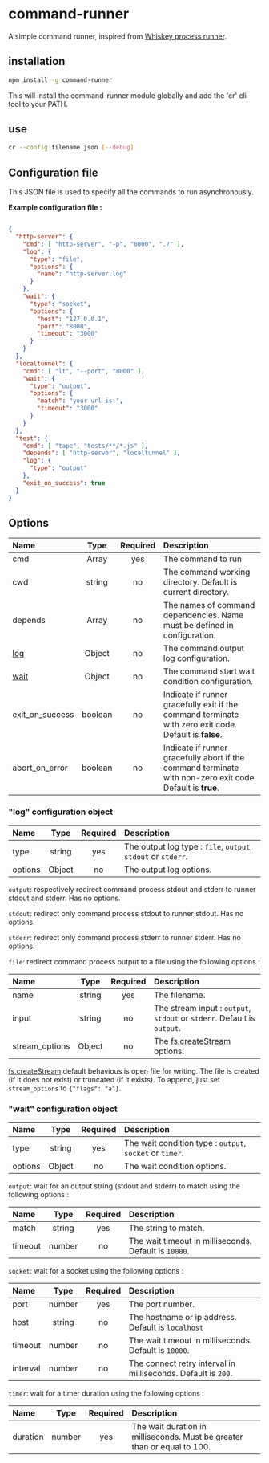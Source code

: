 # command-runner

A simple command runner, inspired from [Whiskey process runner](https://github.com/cloudkick/whiskey/blob/master/PROCESS_RUNNER.md).

## installation

```sh
npm install -g command-runner
```

This will install the command-runner module globally and add the 'cr' cli tool to your PATH.

## use

```sh
cr --config filename.json [--debug]
```

## Configuration file

This JSON file is used to specify all the commands to run asynchronously.

__Example configuration file :__

```json

{
  "http-server": {
    "cmd": [ "http-server", "-p", "8000", "./" ],
    "log": {
      "type": "file",
      "options": {
        "name": "http-server.log"
      }
    },
    "wait": {
      "type": "socket",
      "options": {
        "host": "127.0.0.1",
        "port": "8000",
        "timeout": "3000"
      }
    }
  },
  "localtunnel": {
    "cmd": [ "lt", "--port", "8000" ],
    "wait": {
      "type": "output",
      "options": {
        "match": "your url is:",
        "timeout": "3000"
      }
    }
  },
  "test": {
    "cmd": [ "tape", "tests/**/*.js" ],
    "depends": [ "http-server", "localtunnel" ],
    "log": {
      "type": "output"
    },
    "exit_on_success": true
  }
}

```

## Options

| Name | Type | Required | Description |
| :--- | :--: | :------: | :---------- |
| cmd | Array | yes | The command to run |
| cwd | string | no | The command working directory. Default is current directory. |
| depends | Array | no | The names of command dependencies. Name must be defined in configuration. |
| [log](#log-configuration-object) | Object | no | The command output log configuration. |
| [wait](#wait-configuration-object) | Object | no | The command start wait condition configuration. |
| exit_on_success | boolean | no | Indicate if runner gracefully exit if the command terminate with zero exit code. Default is __false__. |
| abort_on_error | boolean | no | Indicate if runner gracefully abort if the command terminate with non-zero exit code. Default is __true__. |

### "log" configuration object

| Name | Type | Required | Description |
| :--- | :--: | :------: | :---------- |
| type | string | yes | The output log type : `file`, `output`, `stdout` or `stderr`. |
| options | Object | no | The output log options. |

`output`: respectively redirect command process stdout and stderr to runner stdout and stderr. Has no options.

`stdout`: redirect only command process stdout to runner stdout. Has no options.

`stderr`: redirect only command process stderr to runner stderr. Has no options.

`file`: redirect command process output to a file using the following options :

| Name | Type | Required | Description |
| :--- | :--: | :------: | :---------- |
| name | string | yes | The filename. |
| input | string | no | The stream input : `output`, `stdout` or `stderr`. Default is `output`. |
| stream_options | Object | no | The [fs.createStream](https://nodejs.org/api/fs.html#fs_fs_createwritestream_path_options) options. |

[fs.createStream](https://nodejs.org/api/fs.html#fs_fs_createwritestream_path_options) default behavious is open file for writing. The file is created (if it does not exist) or truncated (if it exists). To append, just set `stream_options` to `{"flags": "a"}`.

### "wait" configuration object

| Name | Type | Required | Description |
| :--- | :--: | :------: | :---------- |
| type | string | yes | The wait condition type : `output`, `socket` or `timer`. |
| options | Object | no | The wait condition options. |

`output`: wait for an output string (stdout and stderr) to match using the following options :

| Name | Type | Required | Description |
| :--- | :--: | :------: | :---------- |
| match | string | yes | The string to match. |
| timeout | number | no | The wait timeout in milliseconds. Default is `10000`. |

`socket`: wait for a socket using the following options :

| Name | Type | Required | Description |
| :--- | :--: | :------: | :---------- |
| port | number | yes | The port number. |
| host | string | no | The hostname or ip address. Default is `localhost` |
| timeout | number | no | The wait timeout in milliseconds. Default is `10000`. |
| interval | number | no | The connect retry interval in milliseconds. Default is `200`. |

`timer`: wait for a timer duration using the following options :

| Name | Type | Required | Description |
| :--- | :--: | :------: | :---------- |
| duration | number | yes | The wait duration in milliseconds. Must be greater than or equal to 100. |
